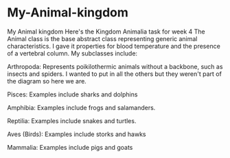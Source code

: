 # My-Animal-kingdom

My Animal kingdom
Here's the Kingdom Animalia task for week 4 The Animal class is the base abstract class representing generic animal characteristics. I gave it properties for blood temperature and the presence of a vertebral column. My subclasses include:

Arthropoda:
Represents poikilothermic animals without a backbone, such as insects and spiders. I wanted to put in all the others but they weren't part of the diagram so here we are.

Pisces:
Examples include sharks and dolphins

Amphibia:
Examples include frogs and salamanders.

Reptilia:
Examples include snakes and turtles.

Aves (Birds):
Examples include storks and hawks

Mammalia:
Examples include pigs and goats
